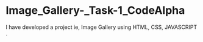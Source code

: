 # Image_Gallery-_Task-1_CodeAlpha
I have developed a project ie, Image Gallery using HTML, CSS, JAVASCRIPT .
